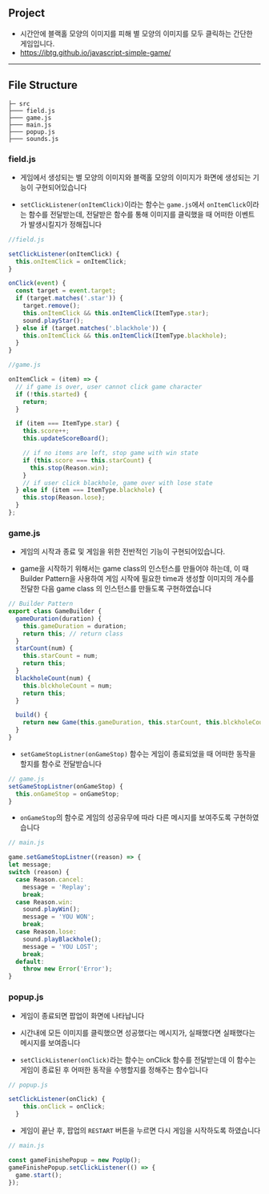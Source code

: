 ## Project

- 시간안에 블랙홀 모양의 이미지를 피해 별 모양의 이미지를 모두 클릭하는 간단한 게임입니다.
- https://ibtg.github.io/javascript-simple-game/

---

## File Structure

```
├─ src
├─── field.js
├─── game.js
├─── main.js
├─── popup.js
├─── sounds.js
```

### field.js

- 게임에서 생성되는 별 모양의 이미지와 블랙홀 모양의 이미지가 화면에 생성되는 기능이 구현되어있습니다

- `setClickListener(onItemClick)`이라는 함수는 `game.js`에서 `onItemClick`이라는 함수를 전달받는데, 전달받은 함수를 통해 이미지를 클릭했을 때 어떠한 이벤트가 발생시킬지가 정해집니다

```javascript
//field.js

setClickListener(onItemClick) {
  this.onItemClick = onItemClick;
}

onClick(event) {
  const target = event.target;
  if (target.matches('.star')) {
    target.remove();
    this.onItemClick && this.onItemClick(ItemType.star);
    sound.playStar();
  } else if (target.matches('.blackhole')) {
    this.onItemClick && this.onItemClick(ItemType.blackhole);
  }
}

```

```javascript
//game.js

onItemClick = (item) => {
  // if game is over, user cannot click game character
  if (!this.started) {
    return;
  }

  if (item === ItemType.star) {
    this.score++;
    this.updateScoreBoard();

    // if no items are left, stop game with win state
    if (this.score === this.starCount) {
      this.stop(Reason.win);
    }
    // if user click blackhole, game over with lose state
  } else if (item === ItemType.blackhole) {
    this.stop(Reason.lose);
  }
};
```

### game.js

- 게임의 시작과 종료 및 게임을 위한 전반적인 기능이 구현되어있습니다.

- game을 시작하기 위해서는 game class의 인스턴스를 만들어야 하는데, 이 때 Builder Pattern을 사용하여 게임 시작에 필요한 time과 생성할 이미지의 개수를 전달한 다음 game class 의 인스턴스를 만들도록 구현하였습니다

```javascript
// Builder Pattern
export class GameBuilder {
  gameDuration(duration) {
    this.gameDuration = duration;
    return this; // return class
  }
  starCount(num) {
    this.starCount = num;
    return this;
  }
  blackholeCount(num) {
    this.blckholeCount = num;
    return this;
  }

  build() {
    return new Game(this.gameDuration, this.starCount, this.blckholeCount);
  }
}
```

- `setGameStopListner(onGameStop)` 함수는 게임이 종료되었을 때 어떠한 동작을 할지를 함수로 전달받습니다

```javascript
// game.js
setGameStopListner(onGameStop) {
  this.onGameStop = onGameStop;
}

```

- `onGameStop`의 함수로 게임의 성공유무에 따라 다른 메시지를 보여주도록 구현하였습니다

```javascript
// main.js

game.setGameStopListner((reason) => {
let message;
switch (reason) {
  case Reason.cancel:
    message = 'Replay';
    break;
  case Reason.win:
    sound.playWin();
    message = 'YOU WON';
    break;
  case Reason.lose:
    sound.playBlackhole();
    message = 'YOU LOST';
    break;
  default:
    throw new Error('Error');
}

```

### popup.js

- 게임이 종료되면 팝업이 화면에 나타납니다

- 시간내에 모든 이미지를 클릭했으면 성공했다는 메시지가, 실패했다면 실패했다는 메시지를 보여줍니다

- `setClickListener(onClick)`라는 함수는 onClick 함수를 전달받는데 이 함수는 게임이 종료된 후 어떠한 동작을 수행할지를 정해주는 함수입니다

```javascript
// popup.js

setClickListener(onClick) {
    this.onClick = onClick;
  }


```

- 게임이 끝난 후, 팝업의 `RESTART` 버튼을 누르면 다시 게임을 시작하도록 하였습니다

```javascript
// main.js

const gameFinishePopup = new PopUp();
gameFinishePopup.setClickListener(() => {
  game.start();
});
```
